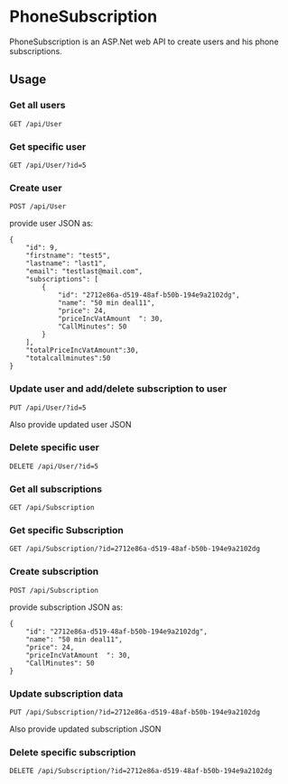 # PhoneSubscription
PhoneSubscription is an ASP.Net web API to create users and his phone subscriptions. 

## Usage

### Get all users
```http
GET /api/User
```
### Get specific user
```http
GET /api/User/?id=5
```
### Create user
```http
POST /api/User
```
provide user JSON as:
```
{
    "id": 9,
    "firstname": "test5",
    "lastname": "last1",
    "email": "testlast@mail.com",
    "subscriptions": [
        {
            "id": "2712e86a-d519-48af-b50b-194e9a2102dg",
            "name": "50 min deal11",
            "price": 24,
            "priceIncVatAmount  ": 30,
            "CallMinutes": 50
        }
    ],
    "totalPriceIncVatAmount":30, 
    "totalcallminutes":50  
}
```
### Update user and add/delete subscription to user
```http
PUT /api/User/?id=5
```
Also provide updated user JSON

### Delete specific user
```http
DELETE /api/User/?id=5
```
### Get all subscriptions
```http
GET /api/Subscription
```
### Get specific Subscription
```http
GET /api/Subscription/?id=2712e86a-d519-48af-b50b-194e9a2102dg
```
### Create subscription
```http
POST /api/Subscription
```
provide subscription JSON as:
```
{
    "id": "2712e86a-d519-48af-b50b-194e9a2102dg",
    "name": "50 min deal11",
    "price": 24,
    "priceIncVatAmount  ": 30,
    "CallMinutes": 50
}
```
### Update subscription data
```http
PUT /api/Subscription/?id=2712e86a-d519-48af-b50b-194e9a2102dg
```
Also provide updated subscription JSON

### Delete specific subscription
```http
DELETE /api/Subscription/?id=2712e86a-d519-48af-b50b-194e9a2102dg
```
